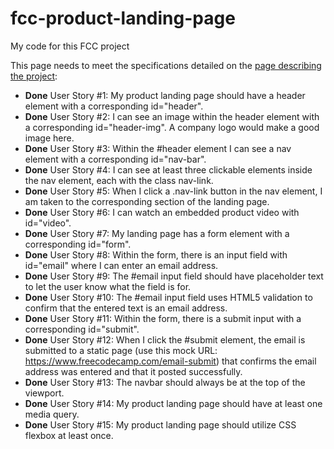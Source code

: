 # fcc-product-landing-page
My code for this FCC project

This page needs to meet the specifications detailed on the [page describing the project](https://github.com/acavender/fcc-product-landing-page.git):

* **Done** User Story #1: My product landing page should have a header element with a corresponding id="header".
* **Done** User Story #2: I can see an image within the header element with a corresponding id="header-img". A company logo would make a good image here.
* **Done** User Story #3: Within the #header element I can see a nav element with a corresponding id="nav-bar".
* **Done** User Story #4: I can see at least three clickable elements inside the nav element, each with the class nav-link.
* **Done** User Story #5: When I click a .nav-link button in the nav element, I am taken to the corresponding section of the landing page.
* **Done** User Story #6: I can watch an embedded product video with id="video".
* **Done** User Story #7: My landing page has a form element with a corresponding id="form".
* **Done** User Story #8: Within the form, there is an input field with id="email" where I can enter an email address.
* **Done** User Story #9: The #email input field should have placeholder text to let the user know what the field is for.
* **Done** User Story #10: The #email input field uses HTML5 validation to confirm that the entered text is an email address.
* **Done** User Story #11: Within the form, there is a submit input with a corresponding id="submit".
* **Done** User Story #12: When I click the #submit element, the email is submitted to a static page (use this mock URL: https://www.freecodecamp.com/email-submit) that confirms the email address was entered and that it posted successfully.
* **Done** User Story #13: The navbar should always be at the top of the viewport.
* **Done** User Story #14: My product landing page should have at least one media query.
* **Done** User Story #15: My product landing page should utilize CSS flexbox at least once.